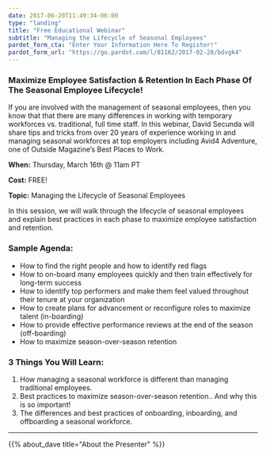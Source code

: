 ```yaml
---
date: 2017-06-20T11:49:34-06:00
type: "landing"
title: "Free Educational Webinar"
subtitle: "Managing the Lifecycle of Seasonal Employees"
pardot_form_cta: "Enter Your Information Here To Register!"
pardot_form_url: "https://go.pardot.com/l/81162/2017-02-28/bdvgk4"
---
```


### Maximize Employee Satisfaction & Retention In Each Phase Of The Seasonal Employee Lifecycle!

If you are involved with the management of seasonal employees, then you know that that there are many differences in working with temporary workforces vs. traditional, full time staff. In this webinar, David Secunda will share tips and tricks from over 20 years of experience working in and managing seasonal workforces at top employers including Avid4 Adventure, one of Outside Magazine’s Best Places to Work.

**When:** Thursday, March 16th @ 11am PT

**Cost:** FREE!

**Topic:** Managing the Lifecycle of Seasonal Employees

In this session, we will walk through the lifecycle of seasonal employees and explain best practices in each phase to maximize employee satisfaction and retention.

### Sample Agenda:

- How to find the right people and how to identify red flags
- How to on-board many employees quickly and then train effectively for long-term success
- How to identify top performers and make them feel valued throughout their tenure at your organization
- How to create plans for advancement or reconfigure roles to maximize talent (in-boarding)
- How to provide effective performance reviews at the end of the season (off-boarding)
- How to maximize season-over-season retention

### 3 Things You Will Learn: 

1. How managing a seasonal workforce is different than managing traditional employees.
2. Best practices to maximize season-over-season retention.. And why this is so important!
3. The differences and best practices of onboarding, inboarding, and offboarding a seasonal workforce.

---

{{% about_dave title="About the Presenter" %}}